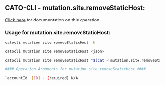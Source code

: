 
## CATO-CLI - mutation.site.removeStaticHost:
[Click here](https://api.catonetworks.com/documentation/#mutation-mutation.site.removeStaticHost) for documentation on this operation.

### Usage for mutation.site.removeStaticHost:

```bash
catocli mutation site removeStaticHost -h

catocli mutation site removeStaticHost <json>

catocli mutation site removeStaticHost "$(cat < mutation.site.removeStaticHost.json)"

#### Operation Arguments for mutation.site.removeStaticHost ####

`accountId` [ID] - (required) N/A    
